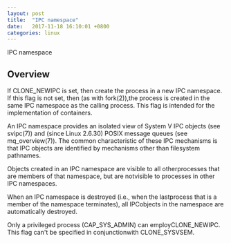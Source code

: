 ```yaml
---
layout: post
title:  "IPC namespace"
date:   2017-11-18 16:10:01 +0800
categories: linux
---
```


IPC namespace



## Overview

If CLONE_NEWIPC is set, then create the process in a new IPC namespace.  If this flag is not set, then (as with fork(2)),the process is created in the same IPC namespace as the calling process.  This flag is intended for the implementation
of containers.

An IPC namespace provides an isolated view of System V IPC objects (see svipc(7)) and (since Linux 2.6.30) POSIX message queues (see mq_overview(7)).  The common characteristic of these IPC mechanisms is that IPC objects are identified by mechanisms other than filesystem pathnames.

Objects created in an IPC namespace are visible to all otherprocesses that are members of that namespace, but are notvisible to processes in other IPC namespaces.

When an IPC namespace is destroyed (i.e., when the lastprocess that is a member of the namespace terminates), all IPCobjects in the namespace are automatically destroyed.

Only a privileged process (CAP_SYS_ADMIN) can employCLONE_NEWIPC.  This flag can't be specified in conjunctionwith CLONE_SYSVSEM.
